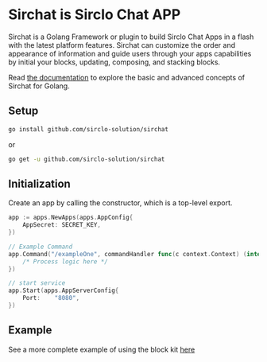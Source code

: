# Sirchat is Sirclo Chat APP

Sirchat is a Golang Framework or plugin to build Sirclo Chat Apps in a flash with the latest platform features. Sirchat can customize the order and appearance of information and guide users through your apps capabilities by initial your blocks, updating, composing, and stacking blocks.

Read [the documentation](https://pkg.go.dev/github.com/sirclo-solution/sirchat) to explore the basic and advanced concepts of Sirchat for Golang.

## Setup

```bash
go install github.com/sirclo-solution/sirchat
```

or

```bash
go get -u github.com/sirclo-solution/sirchat
```

## Initialization

Create an app by calling the constructor, which is a top-level export.

```go
app := apps.NewApps(apps.AppConfig{
    AppSecret: SECRET_KEY,
})

// Example Command
app.Command("/exampleOne", commandHandler func(c context.Context) (interface{}, error){
    /* Process logic here */
})

// start service
app.Start(apps.AppServerConfig{
    Port:    "8080",
})
```

## Example

See a more complete example of using the block kit [here](https://github.com/sirclo-solution/sirchat/tree/main/examples)